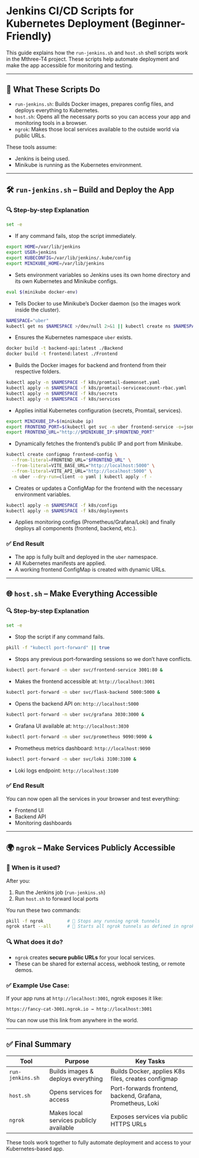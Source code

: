 # Jenkins CI/CD Scripts for Kubernetes Deployment (Beginner-Friendly)

This guide explains how the `run-jenkins.sh` and `host.sh` shell scripts work in the Mthree-T4 project. These scripts help automate deployment and make the app accessible for monitoring and testing.

---

## 🚀 What These Scripts Do

- `run-jenkins.sh`: Builds Docker images, prepares config files, and deploys everything to Kubernetes.
- `host.sh`: Opens all the necessary ports so you can access your app and monitoring tools in a browser.
- `ngrok`: Makes those local services available to the outside world via public URLs.

These tools assume:
- Jenkins is being used.
- Minikube is running as the Kubernetes environment.

---

## 🛠️ `run-jenkins.sh` – Build and Deploy the App

### 🔍 Step-by-step Explanation

```bash
set -e
```
- If any command fails, stop the script immediately.

```bash
export HOME=/var/lib/jenkins
export USER=jenkins
export KUBECONFIG=/var/lib/jenkins/.kube/config
export MINIKUBE_HOME=/var/lib/jenkins
```
- Sets environment variables so Jenkins uses its own home directory and its own Kubernetes and Minikube configs.

```bash
eval $(minikube docker-env)
```
- Tells Docker to use Minikube’s Docker daemon (so the images work inside the cluster).

```bash
NAMESPACE="uber"
kubectl get ns $NAMESPACE >/dev/null 2>&1 || kubectl create ns $NAMESPACE
```
- Ensures the Kubernetes namespace `uber` exists.

```bash
docker build -t backend-api:latest ./Backend
docker build -t frontend:latest ./Frontend
```
- Builds the Docker images for backend and frontend from their respective folders.

```bash
kubectl apply -n $NAMESPACE -f k8s/promtail-daemonset.yaml
kubectl apply -n $NAMESPACE -f k8s/promtail-serviceaccount-rbac.yaml
kubectl apply -n $NAMESPACE -f k8s/secrets
kubectl apply -n $NAMESPACE -f k8s/services
```
- Applies initial Kubernetes configuration (secrets, Promtail, services).

```bash
export MINIKUBE_IP=$(minikube ip)
export FRONTEND_PORT=$(kubectl get svc -n uber frontend-service -o=jsonpath='{.spec.ports[0].nodePort}')
export FRONTEND_URL="http://$MINIKUBE_IP:$FRONTEND_PORT"
```
- Dynamically fetches the frontend’s public IP and port from Minikube.

```bash
kubectl create configmap frontend-config \
  --from-literal=FRONTEND_URL="$FRONTEND_URL" \
  --from-literal=VITE_BASE_URL="http://localhost:5000" \
  --from-literal=VITE_API_URL="http://localhost:5000" \
  -n uber --dry-run=client -o yaml | kubectl apply -f -
```
- Creates or updates a ConfigMap for the frontend with the necessary environment variables.

```bash
kubectl apply -n $NAMESPACE -f k8s/configs
kubectl apply -n $NAMESPACE -f k8s/deployments
```
- Applies monitoring configs (Prometheus/Grafana/Loki) and finally deploys all components (frontend, backend, etc.).

### ✅ End Result
- The app is fully built and deployed in the `uber` namespace.
- All Kubernetes manifests are applied.
- A working frontend ConfigMap is created with dynamic URLs.

---

## 🌐 `host.sh` – Make Everything Accessible

### 🔍 Step-by-step Explanation

```bash
set -e
```
- Stop the script if any command fails.

```bash
pkill -f "kubectl port-forward" || true
```
- Stops any previous port-forwarding sessions so we don’t have conflicts.

```bash
kubectl port-forward -n uber svc/frontend-service 3001:80 &
```
- Makes the frontend accessible at: `http://localhost:3001`

```bash
kubectl port-forward -n uber svc/flask-backend 5000:5000 &
```
- Opens the backend API on: `http://localhost:5000`

```bash
kubectl port-forward -n uber svc/grafana 3030:3000 &
```
- Grafana UI available at: `http://localhost:3030`

```bash
kubectl port-forward -n uber svc/prometheus 9090:9090 &
```
- Prometheus metrics dashboard: `http://localhost:9090`

```bash
kubectl port-forward -n uber svc/loki 3100:3100 &
```
- Loki logs endpoint: `http://localhost:3100`

### ✅ End Result
You can now open all the services in your browser and test everything:
- Frontend UI
- Backend API
- Monitoring dashboards

---

## 🌍 `ngrok` – Make Services Publicly Accessible

### 🔹 When is it used?
After you:
1. Run the Jenkins job (`run-jenkins.sh`)
2. Run `host.sh` to forward local ports

You run these two commands:

```bash
pkill -f ngrok         # 🔄 Stops any running ngrok tunnels
ngrok start --all      # 🚀 Starts all ngrok tunnels as defined in ngrok.yml
```

### 🔍 What does it do?
- `ngrok` creates **secure public URLs** for your local services.
- These can be shared for external access, webhook testing, or remote demos.

### ✅ Example Use Case:
If your app runs at `http://localhost:3001`, ngrok exposes it like:
```
https://fancy-cat-3001.ngrok.io → http://localhost:3001
```

You can now use this link from anywhere in the world.

---

## ✅ Final Summary

| Tool | Purpose | Key Tasks |
|------|---------|-----------|
| `run-jenkins.sh` | Builds images & deploys everything | Builds Docker, applies K8s files, creates configmap |
| `host.sh` | Opens services for access | Port-forwards frontend, backend, Grafana, Prometheus, Loki |
| `ngrok` | Makes local services publicly available | Exposes services via public HTTPS URLs |

These tools work together to fully automate deployment and access to your Kubernetes-based app.

